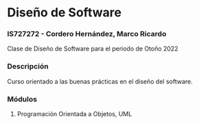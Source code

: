 # Diseño de Software

### IS727272 - Cordero Hernández, Marco Ricardo

Clase de Diseño de Software para el periodo de Otoño 2022

### Descripción

Curso orientado a las buenas prácticas en el diseño del software.

### Módulos

1. Programación Orientada a Objetos, UML